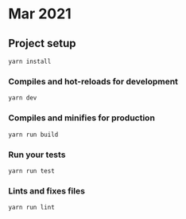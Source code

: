 # Mar 2021

## Project setup
```
yarn install
```

### Compiles and hot-reloads for development
```
yarn dev
```

### Compiles and minifies for production
```
yarn run build
```

### Run your tests
```
yarn run test
```

### Lints and fixes files
```
yarn run lint
```


